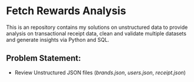 # Fetch Rewards Analysis
This is an repository contains my solutions on unstructured data to provide analysis on transactional receipt data, clean and validate multiple datasets and generate insights via Python and SQL. 

## Problem Statement:
- Review Unstructured JSON files (*brands.json*, *users.json*, *receipt.json*)
